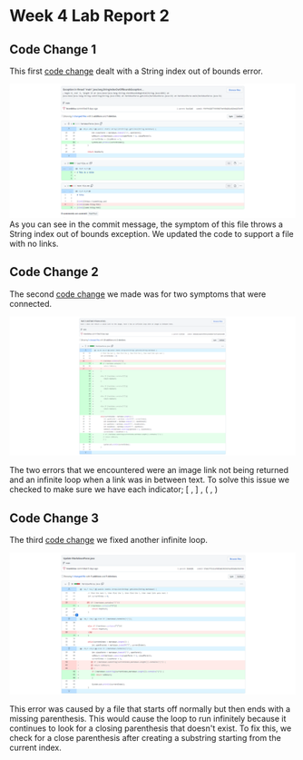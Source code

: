 # Week 4 Lab Report 2

## Code Change 1

This first [code change](https://github.com/brandoluu/markdown-parser/commit/f44ffe3287744496674e448d201c023eb187b4f9) dealt with a String index out of bounds error.

![](picture1.png)
As you can see in the commit message, the symptom of this file throws a String index out of bounds exception. We updated the code to support a file with no links.

## Code Change 2

The second [code change](https://github.com/brandoluu/markdown-parser/commit/3bb41013aad7af059c25e6884cf1d7514e643e08) we made was for two symptoms that were connected. 

![](image3.PNG)

The two errors that we encountered were an image link not being returned and an infinite loop when a link was in between text. To solve this issue we checked to make sure we have each indicator; [ , ] , ( , )

## Code Change 3

The third [code change](https://github.com/brandoluu/markdown-parser/commit/57a6c7f3c2cefd83a8c963d1fee393e8e151d7db) we fixed another infinite loop.

![](image4.PNG)

This error was caused by a file that starts off normally but then ends with a missing parenthesis. This would cause the loop to run infinitely because it continues to look for a closing parenthesis that doesn't exist. To fix this, we check for a close parenthesis after creating a substring starting from the current index.
